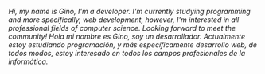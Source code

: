 *Hi, my name is Gino, I'm a developer. I'm currently studying programming and more specifically, web development,
 however, I'm interested in all professional fields of computer science. Looking forward to meet the community!*
*Hola mi nombre es Gino, soy un desarrollador. Actualmente estoy estudiando programación,
y más específicamente desarrollo web, de todos modos, estoy interesado en todos los campos profesionales de la informática.*
<!---
ginozega8/ginozega8 is a ✨ special ✨ repository because its `README.md` (this file) appears on your GitHub profile.
You can click the Preview link to take a look at your changes.
--->
